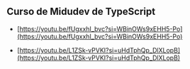 ## Curso de Midudev de TypeScript

* [https://youtu.be/fUgxxhI_bvc?si=WBinOWs9xEHH5-Po](https://youtu.be/fUgxxhI_bvc?si=WBinOWs9xEHH5-Po)

* [https://youtu.be/L1ZSk-vPVKI?si=uHdTphQp_DlXLopB](https://youtu.be/L1ZSk-vPVKI?si=uHdTphQp_DlXLopB)